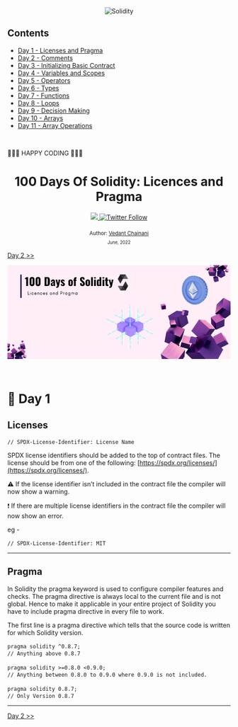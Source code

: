 <div align="center">

<img src="https://img.shields.io/static/v1?label=solidity&message=v0.8.7&color=2ea44f&logo=solidity" alt="Solidity">

</div>

## Contents

- [Day 1 - Licenses and Pragma](./Day%20001%20-%20Licenses%20and%20Pragma/readme.md)
- [Day 2 - Comments](./Day%20002%20-%20Comments/readme.md)
- [Day 3 - Initializing Basic Contract](./Day%20003%20-%20Initializing%20Basic%20Contract/readme.md)
- [Day 4 - Variables and Scopes](./Day%20004%20-%20Variables%20and%20Scopes/readme.md)
- [Day 5 - Operators](./Day%20005%20-%20Operators/readme.md)
- [Day 6 - Types](./Day%20006%20-%20Types/readme.md)
- [Day 7 - Functions](./Day%20007%20-%20Functions/readme.md)
- [Day 8 - Loops](./Day%20008%20-%20Loops/readme.md)
- [Day 9 - Decision Making](./Day%20009%20-%20Decision%20Making/readme.md)
- [Day 10 - Arrays](./Day%20010%20-%20Arrays/readme.md)
- [Day 11 - Array Operations](./Day%20011%20-%20Array%20Operations/readme.md)

<br>

🧡🧡🧡 HAPPY CODING 🧡🧡🧡

<div align="center">
  <h1> 100 Days Of Solidity: Licences and Pragma</h1>
  <a class="header-badge" target="_blank" href="https://dev.to/envoy_">
  <img src="https://img.shields.io/badge/dev.to-0A0A0A?style=for-the-badge&logo=devdotto&logoColor=white">
  </a>
  <a class="header-badge" target="_blank" href="https://twitter.com/Envoy_1084">
  <img alt="Twitter Follow" src="https://img.shields.io/twitter/follow/Envoy_1084?style=social">
  </a>

<sub>Author:
<a href="https://dev.to/envoy_" target="_blank">Vedant Chainani</a><br>
<small> June, 2022</small>
</sub>
</div>

[Day 2 >>](./Day%20002%20-%20Comments/readme.md)

![Day 1](./Day%20001%20-%20Licenses%20and%20Pragma/cover.png)

<br>

# 📔 Day 1

## Licenses

```solidity
// SPDX-License-Identifier: License Name
```

SPDX license identifiers should be added to the top of contract files.
The license should be from one of the following: [https://spdx.org/licenses/](https://spdx.org/licenses/).

⚠️ If the license identifier isn’t included in the contract file the compiler will now show a warning.

❗ If there are multiple license identifiers in the contract file the compiler will now show an error.

eg -

```solidity
// SPDX-License-Identifier: MIT
```

---

## Pragma

In Solidity the pragma keyword is used to configure compiler features and checks. The pragma directive is always local to the current file and is not global. Hence to make it applicable in your entire project of Solidity you have to include pragma directive in every file to work.

The first line is a pragma directive which tells that the source code is written for which Solidity version.

```solidity
pragma solidity ^0.8.7;
// Anything above 0.8.7

pragma solidity >=0.8.0 <0.9.0;
// Anything between 0.8.0 to 0.9.0 where 0.9.0 is not included.

pragma solidity 0.8.7;
// Only Version 0.8.7
```

---


[Day 2 >>](./Day%20002%20-%20Comments/readme.md)

